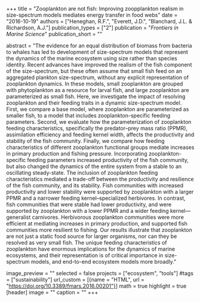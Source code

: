 +++
title = "Zooplankton are not fish: Improving zoopplankton realism in size-spectrum models mediates energy transfer in food webs"
date = "2016-10-19"
authors = ["Heneghan, R.F.", "Everett, J.D.", "Blanchard, J.L. & Richardson, A.J."]
publication_types = ["2"]
publication = "_Frontiers in Marine Science_"
publication_short = ""

abstract = "The evidence for an equal distribution of biomass from bacteria to whales has led to development of size-spectrum models that represent the dynamics of the marine ecosystem using size rather than species identity. Recent advances have improved the realism of the fish component of the size-spectrum, but these often assume that small fish feed on an aggregated plankton size-spectrum, without any explicit representation of zooplankton dynamics. In these models, small zooplankton are grouped with phytoplankton as a resource for larval fish, and large zooplankton are parameterized as small fish. Here, we investigate the impact of resolving zooplankton and their feeding traits in a dynamic size-spectrum model. First, we compare a base model, where zooplankton are parameterized as smaller fish, to a model that includes zooplankton-specific feeding parameters. Second, we evaluate how the parameterization of zooplankton feeding characteristics, specifically the predator–prey mass ratio (PPMR), assimilation efficiency and feeding kernel width, affects the productivity and stability of the fish community. Finally, we compare how feeding characteristics of different zooplankton functional groups mediate increases in primary production and fishing pressure. Incorporating zooplankton-specific feeding parameters increased productivity of the fish community, but also changed the dynamics of the entire system from a stable to an oscillating steady-state. The inclusion of zooplankton feeding characteristics mediated a trade-off between the productivity and resilience of the fish community, and its stability. Fish communities with increased productivity and lower stability were supported by zooplankton with a larger PPMR and a narrower feeding kernel–specialized herbivores. In contrast, fish communities that were stable had lower productivity, and were supported by zooplankton with a lower PPMR and a wider feeding kernel—generalist carnivores. Herbivorous zooplankton communities were more efficient at mediating increases in primary production, and supported fish communities more resilient to fishing. Our results illustrate that zooplankton are not just a static food source for larger organisms, nor can they be resolved as very small fish. The unique feeding characteristics of zooplankton have enormous implications for the dynamics of marine ecosystems, and their representation is of critical importance in size-spectrum models, and end-to-end ecosystem models more broadly."

image_preview = ""
selected = false
projects = ["ecosystem", "tools"]
#tags = ["sustainability"]
url_custom = [{name = "HTML", url = "https://doi.org/10.3389/fmars.2016.00201"}]
math = true
highlight = true
[header]
image = ""
caption = ""
+++


